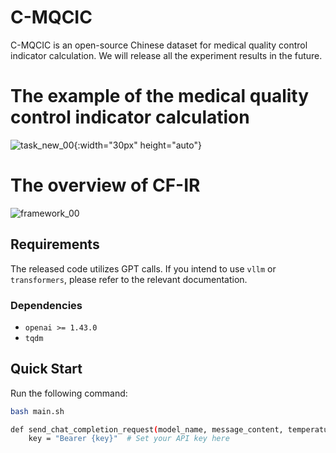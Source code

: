 # C-MQCIC

C-MQCIC is an open-source Chinese dataset for medical quality control indicator calculation. We will release all the experiment results in the future.

# The example of the medical quality control indicator calculation

![task_new_00](https://github.com/user-attachments/assets/6ef83434-4c1e-41d1-9d87-1620d00dfe19){:width="30px" height="auto"}


# The overview of CF-IR
![framework_00](https://github.com/user-attachments/assets/80ed6737-880e-4146-bd0f-735b31516e47)


## Requirements

The released code utilizes GPT calls. If you intend to use `vllm` or `transformers`, please refer to the relevant documentation.

### Dependencies
- `openai >= 1.43.0`
- `tqdm`

## Quick Start

Run the following command:

```bash
bash main.sh

def send_chat_completion_request(model_name, message_content, temperature=0.01):
    key = "Bearer {key}"  # Set your API key here

```

